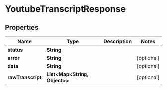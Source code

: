

# YoutubeTranscriptResponse


## Properties

| Name | Type | Description | Notes |
|------------ | ------------- | ------------- | -------------|
|**status** | **String** |  |  |
|**error** | **String** |  |  [optional] |
|**data** | **String** |  |  [optional] |
|**rawTranscript** | **List&lt;Map&lt;String, Object&gt;&gt;** |  |  [optional] |



